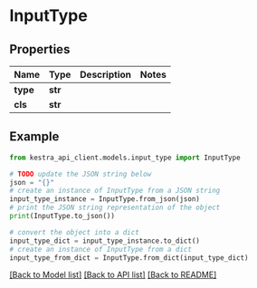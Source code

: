 # InputType


## Properties

Name | Type | Description | Notes
------------ | ------------- | ------------- | -------------
**type** | **str** |  | 
**cls** | **str** |  | 

## Example

```python
from kestra_api_client.models.input_type import InputType

# TODO update the JSON string below
json = "{}"
# create an instance of InputType from a JSON string
input_type_instance = InputType.from_json(json)
# print the JSON string representation of the object
print(InputType.to_json())

# convert the object into a dict
input_type_dict = input_type_instance.to_dict()
# create an instance of InputType from a dict
input_type_from_dict = InputType.from_dict(input_type_dict)
```
[[Back to Model list]](../README.md#documentation-for-models) [[Back to API list]](../README.md#documentation-for-api-endpoints) [[Back to README]](../README.md)


